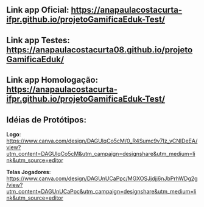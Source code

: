 
## Link app Oficial: https://anapaulacostacurta-ifpr.github.io/projetoGamificaEduk-Test/
## Link app Testes: https://anapaulacostacurta08.github.io/projetoGamificaEduk/
## Link app Homologação: https://anapaulacostacurta-ifpr.github.io/projetoGamificaEduk-Test/


## Idéias de Protótipos:

**Logo**: https://www.canva.com/design/DAGUlqCo5cM/0_R4Sumc9v7Iz_vCNIDeEA/view?utm_content=DAGUlqCo5cM&utm_campaign=designshare&utm_medium=link&utm_source=editor

**Telas Jogadores**: https://www.canva.com/design/DAGUnUCaPpc/MGXOSJjdjj6nJbPrhWDg2g/view?utm_content=DAGUnUCaPpc&utm_campaign=designshare&utm_medium=link&utm_source=editor
